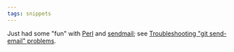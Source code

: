 ```yaml
---
tags: snippets
---
```


Just had some "fun" with [Perl](/wiki/Perl) and [sendmail](/wiki/sendmail); see [Troubleshooting "git send-email" problems](/wiki/Troubleshooting_%22git_send-email%22_problems).
